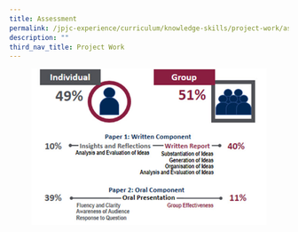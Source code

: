 ```yaml
---
title: Assessment
permalink: /jpjc-experience/curriculum/knowledge-skills/project-work/assessment/
description: ""
third_nav_title: Project Work
---
```

<figure>
<img src="/images/JPJC%20Experience/Curriculum/Knowledge%20Skills/Project%20Work/Assessment/pic1.jpg">
</figure>